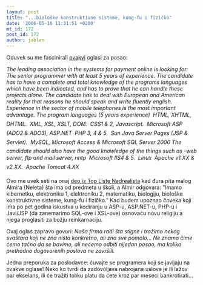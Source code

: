 ```yaml
---
layout: post
title: "...biološke konstruktivne sisteme, kung-fu i fizičko"
date: '2006-05-16 11:31:51 +0200'
mt_id: 172
post_id: 172
author: jablan
---
```

Oduvek su me fascinirali [ovakvi](http://www.elitesecurity.org/tema/177052-SMSaxs-Senior-programmer) oglasi za posao:

_The leading association in the systems for payment online is looking for: The senior programmer with at least 5 years of experience. The candidate has to have a complete and total knowledge of the programs languages which have been indicated, and has to prove that he can handle these projects alone. The candidate has to deal with European and American reality for that reasons he should speak and write fluently english. Experience in the sector of mobile telephones is the most important advantage. The program languages (5 years experience)  HTML, XHTML, DHTML.  XML, XSL, XSLT, DOM.  CSS1 & 2, Javascript.  Microsoft ASP (ADO2 & ADO3), ASP.NET  PHP 3, 4 & 5.  Sun Java Server Pages (JSP & Servlet).  MySQL, Microsoft Access & Microsoft SQL Server 2000 The candidate should also have the good knowledge of the things such as -web server, ftp and mail server, nntp  Microsoft IIS4 & 5.  Linux  Apache v1.XX & v2.XX.  Apache Tomcat 4.XX_

Ovo me uvek seti na onaj [deo iz Top Liste Nadrealista](http://tln.blogger.ba/arhiva/2006/01/10#132540) kad đura pita malog Almira (Neleta) šta ima od predmeta u školi, a Almir odgovara: "Imamo kibernetku, elektroniku 1, elektroniku 2, matematiku, biologiju, biološke konstruktivne sisteme, kung-fu i fizičko." Kad budem upoznao čoveka koji ima po pet godina iskustva u kodiranju u ASP-u, ASP.NET-u, PHP-u i Javi/JSP (da zanemarimo SQL-ove i XSL-ove) osnovaću novu religiju a njega proglasiti za božju reinkarnaciju.

Ovaj oglas zapravo govori: _Naša firma radi šta stigne i tražimo nekog svaštara koji ne zna ništa konkretno, ali zna sve pomalo... Ne znamo čime ćemo tačno da se bavimo, ali nećemo odbiti nijedan posao, ma koliko prethodno dogovorenih poslova ne završili._

Jedna preporuka za poslodavce: čuvajte se programera koji se javljaju na ovakve oglase! Neko ko tvrdi da zadovoljava nabrojane uslove je ili lažov par ekselans, ili će tražiti toliku platu da ćete kroz par meseci bankrotirati...

